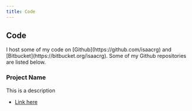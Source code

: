 ```yaml
---
title: Code
---
```

<h2>Code</h2>
I host some of my code on [Github](https://github.com/isaacrg) and [Bitbucket](https://bitbucket.org/isaacrg). Some of my Github repositories are listed below.

<div style="width: 100%; ">
  <h3>Project Name</h3>
  This is a description
  <ul>
    <li>
      <a href="">Link here</a>
    </li>
  </ul>
</div>

<!--
<div id="list"><i>Loading</i></div>
<script src="/libs/jx.min.js"></script>
<script>
  jx.load('https://api.github.com/users/isaacrg/repos',function(data){
    for(i in data){
    	console.log(data[i]);
    	if(i==0){
    	  document.getElementById("list").innerHTML="";
    	}
      document.getElementById("list").innerHTML = document.getElementById("list").innerHTML + '<li><a href="'+data[i].html_url+'?via=ir-g.uk">'+data[i].name+'</a> - '+data[i].description+'';
    }
  },'json');
</script>-->
